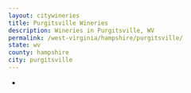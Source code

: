 ```yaml
---
layout: citywineries
title: Purgitsville Wineries
description: Wineries in Purgitsville, WV
permalink: /west-virginia/hampshire/purgitsville/
state: wv
county: hampshire
city: purgitsville
---
```

-
